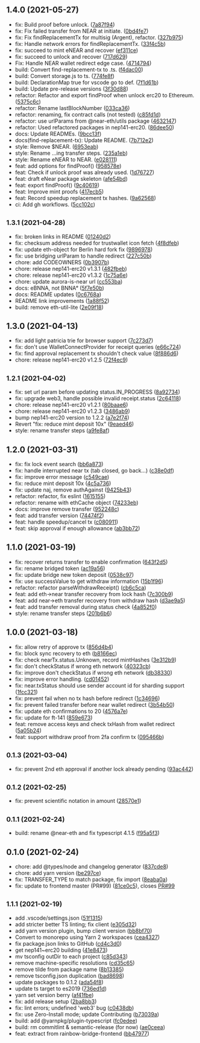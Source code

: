 ## 1.4.0 (2021-05-27)

* fix: Build proof before unlock. ([7a87f94](https://github.com/aurora-is-near/rainbow-bridge-client/commit/7a87f94))
* fix: Fix failed transfer from NEAR at initiate. ([0bd4fe7](https://github.com/aurora-is-near/rainbow-bridge-client/commit/0bd4fe7))
* fix: Fix findReplacementTx for multisig (Argent), refactor. ([327b975](https://github.com/aurora-is-near/rainbow-bridge-client/commit/327b975))
* fix: Handle network errors for findReplacementTx. ([33f4c5b](https://github.com/aurora-is-near/rainbow-bridge-client/commit/33f4c5b))
* fix: succeed to mint eNEAR and recover ([ef311ce](https://github.com/aurora-is-near/rainbow-bridge-client/commit/ef311ce))
* fix: succeed to unlock  and recover ([717d629](https://github.com/aurora-is-near/rainbow-bridge-client/commit/717d629))
* Fix: Handle NEAR wallet redirect edge case. ([4714794](https://github.com/aurora-is-near/rainbow-bridge-client/commit/4714794))
* build: Convert find-replacement-tx to .ts. ([f4dac00](https://github.com/aurora-is-near/rainbow-bridge-client/commit/f4dac00))
* build: Convert storage.js to ts. ([774fe8f](https://github.com/aurora-is-near/rainbow-bridge-client/commit/774fe8f))
* build: DeclarationMap true for vscode go to def. ([7f1d61b](https://github.com/aurora-is-near/rainbow-bridge-client/commit/7f1d61b))
* build: Update pre-release versions ([3f30d88](https://github.com/aurora-is-near/rainbow-bridge-client/commit/3f30d88))
* refactor: Refactor and export findProof when unlock erc20 to Ethereum. ([5375c6c](https://github.com/aurora-is-near/rainbow-bridge-client/commit/5375c6c))
* refactor: Rename lastBlockNumber ([033ca36](https://github.com/aurora-is-near/rainbow-bridge-client/commit/033ca36))
* refactor: renaming, fix contract calls (not tested) ([c85fd1d](https://github.com/aurora-is-near/rainbow-bridge-client/commit/c85fd1d))
* refactor: use urlParams from @near-eth/utils package ([4632147](https://github.com/aurora-is-near/rainbow-bridge-client/commit/4632147))
* refactor: Used refactored packages in nep141-erc20. ([86dee50](https://github.com/aurora-is-near/rainbow-bridge-client/commit/86dee50))
* docs: Update READMEs. ([9bcc13f](https://github.com/aurora-is-near/rainbow-bridge-client/commit/9bcc13f))
* docs(find-replacement-tx): Update README. ([7b712e2](https://github.com/aurora-is-near/rainbow-bridge-client/commit/7b712e2))
* style: Remove $NEAR. ([6953eab](https://github.com/aurora-is-near/rainbow-bridge-client/commit/6953eab))
* style: Rename ...ing transfer steps. ([235a1eb](https://github.com/aurora-is-near/rainbow-bridge-client/commit/235a1eb))
* style: Rename eNEAR to NEAR. ([e028111](https://github.com/aurora-is-near/rainbow-bridge-client/commit/e028111))
* feat: add options for findProof() ([958578e](https://github.com/aurora-is-near/rainbow-bridge-client/commit/958578e))
* feat: Check if unlock proof was already used. ([1d76727](https://github.com/aurora-is-near/rainbow-bridge-client/commit/1d76727))
* feat: draft eNear package skeleton ([afe54bd](https://github.com/aurora-is-near/rainbow-bridge-client/commit/afe54bd))
* feat: export findProof() ([9c40619](https://github.com/aurora-is-near/rainbow-bridge-client/commit/9c40619))
* feat: Improve mint proofs ([417ecb5](https://github.com/aurora-is-near/rainbow-bridge-client/commit/417ecb5))
* feat: Record speedup replacement tx hashes. ([9a62568](https://github.com/aurora-is-near/rainbow-bridge-client/commit/9a62568))
* ci: Add gh workflows. ([5cc102c](https://github.com/aurora-is-near/rainbow-bridge-client/commit/5cc102c))



## <small>1.3.1 (2021-04-28)</small>

* fix: broken links in README ([01240d2](https://github.com/aurora-is-near/rainbow-bridge-client/commit/01240d2))
* fix: checksum address needed for trustwallet icon fetch ([4f8dfeb](https://github.com/aurora-is-near/rainbow-bridge-client/commit/4f8dfeb))
* fix: update eth-object for Berlin hard fork fix ([9896978](https://github.com/aurora-is-near/rainbow-bridge-client/commit/9896978))
* fix: use bridging urlParam to handle redirect ([227c50b](https://github.com/aurora-is-near/rainbow-bridge-client/commit/227c50b))
* chore: add CODEOWNERS ([0b3907b](https://github.com/aurora-is-near/rainbow-bridge-client/commit/0b3907b))
* chore: release nep141-erc20 v1.3.1 ([482fbeb](https://github.com/aurora-is-near/rainbow-bridge-client/commit/482fbeb))
* chore: release nep141-erc20 v1.3.2 ([1c75a6e](https://github.com/aurora-is-near/rainbow-bridge-client/commit/1c75a6e))
* chore: update aurora-is-near url ([cc553ba](https://github.com/aurora-is-near/rainbow-bridge-client/commit/cc553ba))
* docs: eBNNA, not BNNAᵉ ([5f7e50b](https://github.com/aurora-is-near/rainbow-bridge-client/commit/5f7e50b))
* docs: README updates ([0c6768a](https://github.com/aurora-is-near/rainbow-bridge-client/commit/0c6768a))
* README link improvements ([1a88f52](https://github.com/aurora-is-near/rainbow-bridge-client/commit/1a88f52))
* build: remove eth-util-lite ([2e09f18](https://github.com/aurora-is-near/rainbow-bridge-client/commit/2e09f18))



## 1.3.0 (2021-04-13)

* fix: add light patricia trie for browser support ([7c273d7](https://github.com/near/rainbow-bridge-client/commit/7c273d7))
* fix: don't use WalletConnectProvider for receipt queries ([e66c724](https://github.com/near/rainbow-bridge-client/commit/e66c724))
* fix: find approval replacement tx shouldn't check value ([8f886d6](https://github.com/near/rainbow-bridge-client/commit/8f886d6))
* chore: release nep141-erc20 v1.2.5 ([72f4ec9](https://github.com/near/rainbow-bridge-client/commit/72f4ec9))



## <small>1.2.1 (2021-04-02)</small>

* fix: set url param before updating status.IN_PROGRESS ([8a92734](https://github.com/near/rainbow-bridge-client/commit/8a92734))
* fix: upgrade web3, handle possible invalid receipt.status ([2c64118](https://github.com/near/rainbow-bridge-client/commit/2c64118))
* chore: release nep141-erc20 v1.2.1 ([80baae6](https://github.com/near/rainbow-bridge-client/commit/80baae6))
* chore: release nep141-erc20 v1.2.3 ([3486ab9](https://github.com/near/rainbow-bridge-client/commit/3486ab9))
* bump nep141-erc20 version to 1.2.2 ([a7e2f74](https://github.com/near/rainbow-bridge-client/commit/a7e2f74))
* Revert "fix: reduce mint deposit 10x" ([9eaed46](https://github.com/near/rainbow-bridge-client/commit/9eaed46))
* style: rename transfer steps ([a9fe8af](https://github.com/near/rainbow-bridge-client/commit/a9fe8af))



## 1.2.0 (2021-03-31)

* fix: fix lock event search ([bb6a873](https://github.com/near/rainbow-bridge-client/commit/bb6a873))
* fix: handle interrupted near tx (tab closed, go back...) ([c38e0df](https://github.com/near/rainbow-bridge-client/commit/c38e0df))
* fix: improve error message ([c549cae](https://github.com/near/rainbow-bridge-client/commit/c549cae))
* fix: reduce mint deposit 10x ([4c5a736](https://github.com/near/rainbow-bridge-client/commit/4c5a736))
* fix: update naj, remove authAgainst ([9425b43](https://github.com/near/rainbow-bridge-client/commit/9425b43))
* refactor: refactor, fix eslint ([1615155](https://github.com/near/rainbow-bridge-client/commit/1615155))
* refactor: rename with ethCache object ([74233eb](https://github.com/near/rainbow-bridge-client/commit/74233eb))
* docs: improve remove transfer ([952248c](https://github.com/near/rainbow-bridge-client/commit/952248c))
* feat: add transfer version ([74474f2](https://github.com/near/rainbow-bridge-client/commit/74474f2))
* feat: handle speedup/cancel tx ([c080911](https://github.com/near/rainbow-bridge-client/commit/c080911))
* feat: skip approval if enough allowance ([ab3bb72](https://github.com/near/rainbow-bridge-client/commit/ab3bb72))



## 1.1.0 (2021-03-19)

* fix: recover returns transfer to enable confirmation ([643f2d5](https://github.com/near/rainbow-bridge-client/commit/643f2d5))
* fix: rename bridged token ([ac19a56](https://github.com/near/rainbow-bridge-client/commit/ac19a56))
* fix: update bridge new token deposit ([0538c97](https://github.com/near/rainbow-bridge-client/commit/0538c97))
* fix: use successValue to get withdraw information ([15b1f96](https://github.com/near/rainbow-bridge-client/commit/15b1f96))
* refactor: refactor parseWithdrawReceipt() ([cb6c5ca](https://github.com/near/rainbow-bridge-client/commit/cb6c5ca))
* feat: add eth->near transfer recovery from lock hash ([7c300b9](https://github.com/near/rainbow-bridge-client/commit/7c300b9))
* feat: add near->eth transfer recovery from withdraw hash ([d3ae9a5](https://github.com/near/rainbow-bridge-client/commit/d3ae9a5))
* feat: add transfer removal during status check ([4a852f0](https://github.com/near/rainbow-bridge-client/commit/4a852f0))
* style: rename transfer steps ([201b6b6](https://github.com/near/rainbow-bridge-client/commit/201b6b6))



## 1.0.0 (2021-03-18)

* fix: allow retry of approve tx ([856d4b4](https://github.com/near/rainbow-bridge-client/commit/856d4b4))
* fix: block sync recovery to eth ([b8166ec](https://github.com/near/rainbow-bridge-client/commit/b8166ec))
* fix: check nearTx.status.Unknown, record mintHashes ([3e312b9](https://github.com/near/rainbow-bridge-client/commit/3e312b9))
* fix: don't checkStatus if wrong eth network ([40323cb](https://github.com/near/rainbow-bridge-client/commit/40323cb))
* fix: improve don't checkStatus if wrong eth network ([db38330](https://github.com/near/rainbow-bridge-client/commit/db38330))
* fix: improve error handling. ([cd01452](https://github.com/near/rainbow-bridge-client/commit/cd01452))
* fix: near.txStatus should use sender account id for sharding support ([1fcc321](https://github.com/near/rainbow-bridge-client/commit/1fcc321))
* fix: prevent fail when no tx hash before redirect ([1c34696](https://github.com/near/rainbow-bridge-client/commit/1c34696))
* fix: prevent failed transfer before near wallet redirect ([3b54b50](https://github.com/near/rainbow-bridge-client/commit/3b54b50))
* fix: update eth confirmations to 20 ([4576a7e](https://github.com/near/rainbow-bridge-client/commit/4576a7e))
* fix: update for ft-141 ([859e673](https://github.com/near/rainbow-bridge-client/commit/859e673))
* feat: remove access keys and check txHash from wallet redirect ([5a05b24](https://github.com/near/rainbow-bridge-client/commit/5a05b24))
* feat: support withdraw proof from 2fa confirm tx ([095466b](https://github.com/near/rainbow-bridge-client/commit/095466b))



## <small>0.1.3 (2021-03-04)</small>

* fix: prevent 2nd eth approval if another lock already pending ([93ac442](https://github.com/near/rainbow-bridge-client/commit/93ac442))



## <small>0.1.2 (2021-02-25)</small>

* fix: prevent scientific notation in amount ([28570e1](https://github.com/near/rainbow-bridge-client/commit/28570e1))



## <small>0.1.1 (2021-02-24)</small>

* build: rename @near-eth and fix typescript 4.1.5 ([f95a5f3](https://github.com/near/rainbow-bridge-client/commit/f95a5f3))



## 0.1.0 (2021-02-24)

* chore: add @types/node and changelog generator ([837cde8](https://github.com/near/rainbow-bridge-lib/commit/837cde8))
* chore: add yarn version ([be297ce](https://github.com/near/rainbow-bridge-lib/commit/be297ce))
* fix: TRANSFER_TYPE to match package, fix import ([8eaba0a](https://github.com/near/rainbow-bridge-lib/commit/8eaba0a))
* fix: update to frontend master (PR#99) ([81ce0c5](https://github.com/near/rainbow-bridge-lib/commit/81ce0c5)), closes [PR#99](https://github.com/PR/issues/99)



## <small>1.1.1 (2021-02-19)</small>

* add .vscode/settings.json ([51f1315](https://github.com/near/rainbow-bridge-lib/commit/51f1315))
* add stricter better TS linting; fix client ([e305d32](https://github.com/near/rainbow-bridge-lib/commit/e305d32))
* add yarn version plugin, bump client version ([bb8bf70](https://github.com/near/rainbow-bridge-lib/commit/bb8bf70))
* Convert to monorepo using Yarn 2 workspaces ([cea4327](https://github.com/near/rainbow-bridge-lib/commit/cea4327))
* fix package.json links to GitHub ([cd4c3d0](https://github.com/near/rainbow-bridge-lib/commit/cd4c3d0))
* get nep141~erc20 building ([41e8473](https://github.com/near/rainbow-bridge-lib/commit/41e8473))
* mv tsconfig outDir to each project ([c85d343](https://github.com/near/rainbow-bridge-lib/commit/c85d343))
* remove machine-specific resolutions ([cd35c65](https://github.com/near/rainbow-bridge-lib/commit/cd35c65))
* remove tilde from package name ([8b13385](https://github.com/near/rainbow-bridge-lib/commit/8b13385))
* remove tsconfig.json duplication ([bad8698](https://github.com/near/rainbow-bridge-lib/commit/bad8698))
* update packages to 0.1.2 ([ada54f8](https://github.com/near/rainbow-bridge-lib/commit/ada54f8))
* update ts target to es2019 ([736ed1d](https://github.com/near/rainbow-bridge-lib/commit/736ed1d))
* yarn set version berry ([af41fbe](https://github.com/near/rainbow-bridge-lib/commit/af41fbe))
* fix: add release setup ([2ba8bb3](https://github.com/near/rainbow-bridge-lib/commit/2ba8bb3))
* fix: lint errors; undefined 'web3' bug ([c0438db](https://github.com/near/rainbow-bridge-lib/commit/c0438db))
* fix: use Zero-Install mode; update Contributing ([b73039a](https://github.com/near/rainbow-bridge-lib/commit/b73039a))
* build: add @yarnpkg/plugin-typescript ([fc0edee](https://github.com/near/rainbow-bridge-lib/commit/fc0edee))
* build: rm commitlint & semantic-release (for now) ([ae0ceea](https://github.com/near/rainbow-bridge-lib/commit/ae0ceea))
* feat: extract from rainbow-bridge-frontend ([bb47977](https://github.com/near/rainbow-bridge-lib/commit/bb47977))



